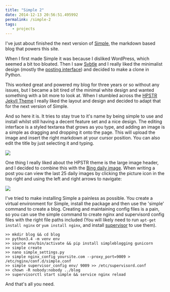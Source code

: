 ```yaml
---
title: "Simple 2"
date: 2014-12-13 20:56:51.495992
permalink: /simple-2
tags:
   - projects
---
```


I've just about finished the next version of [Simple](https://github.com/orf/simple), the markdown based blog that powers this site.

When I first made Simple it was because I disliked WordPress, which seemed a bit too bloated. Then I saw [Svbtle](https://svbtle.com/) and I really liked the minimalist design (mostly the [posting interface](https://svbtle.com/#write)) and decided to make a clone in Python.

This worked great and powered my blog for three years or so without any issues, but I became a bit tired of the minimal white design and wanted something with a bit more to look at. When I stumbled across the [HPSTR Jekyll Theme](https://mademistakes.com/articles/hpstr-jekyll-theme/) I really liked the layout and design and decided to adapt that for the next version of Simple.

And so here it is. It tries to stay true to it's name by being simple to use and install whilst still having a decent feature set and a nice design. The editing interface is a styled textarea that grows as you type, and adding an image is a simple as dragging and dropping it onto the page. This will upload the image and insert the right markdown at your cursor position. You can also edit the title by just selecting it and typing.

![](./editor_VAX22JW3.png)

One thing I really liked about the HPSTR theme is the large image header, and I decided to combine this with the [Bing daily image](https://www.istartedsomething.com/bingimages/). When writing a post you can view the last 25 daily images by clicking the picture icon in the top right and using the left and right arrows to navigate:

![](./header-min_L2J3XEBM.png)

I've tried to make installing Simple a painless as possible. You create a virtual environment for Simple, install the package and then use the 'simple' command to create a blog. Creating and maintaining config files is a pain, so you can use the simple command to create nginx and supervisord config files with the right file paths included (You will likely need to run `apt-get install nginx` or `yum install nginx`, and install [supervisor](https://supervisord.org/installing.html) to use them).


    >> mkdir blog && cd blog
    >> python3.4 -m venv env
    >> source env/bin/activate && pip install simpleblogging gunicorn
    >> simple create
    >> nano simple_settings.py
    >> simple nginx_config yoursite.com --proxy_port=9009 > /etc/nginx/conf.d/simple.conf
    >> simple supervisor_config env/ 9009 >> /etc/supervisord.conf
    >> chown -R nobody:nobody ../blog
    >> supervisorctl start simple && service nginx reload

And that's all you need.

    